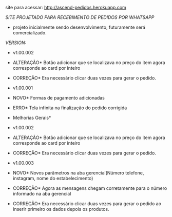 site para acessar: http://ascend-pedidos.herokuapp.com

*SITE PROJETADO PARA RECEBIMENTO DE PEDIDOS POR WHATSAPP*

- projeto inicialmente sendo desenvolvimento, futuramente será comercializado.


*VERSION:*
- v1.00.002
- ALTERAÇÃO* Botão adicionar que se localizava no preço do item agora corresponde ao card por inteiro
- CORREÇÃO* Era necessário clicar duas vezes para gerar o pedido. 

- v1.00.001
- NOVO* Formas de pagamento adicionadas
- ERRO* Tela infinita na finalização do pedido corrigida
- Melhorias Gerais*

- v1.00.002
- ALTERAÇÃO* Botão adicionar que se localizava no preço do item agora corresponde ao card por inteiro
- CORREÇÃO* Era necessário clicar duas vezes para gerar o pedido.

- v1.00.003
- NOVO* Novos parâmetros na aba gerencial(Número telefone, instagram, nome do estabelecimento)
- CORREÇÃO* Agora as mensagens chegam corretamente para o número informado na aba gerencial
- CORREÇÃO* Era necessário clicar duas vezes para gerar o pedido ao inserir primeiro os dados depois os produtos.